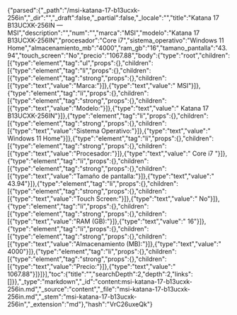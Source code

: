 {"parsed":{"_path":"/msi-katana-17-b13ucxk-256in","_dir":"","_draft":false,"_partial":false,"_locale":"","title":"Katana 17 B13UCXK-256IN — MSI","description":"","num":"","marca":"MSI","modelo":"Katana 17 B13UCXK-256IN","procesador":"Core i7","sistema_operativo":"Windows 11 Home","almacenamiento_mb":"4000","ram_gb":"16","tamano_pantalla":"43.94","touch_screen":"No","precio":"1067.88","body":{"type":"root","children":[{"type":"element","tag":"ul","props":{},"children":[{"type":"element","tag":"li","props":{},"children":[{"type":"element","tag":"strong","props":{},"children":[{"type":"text","value":"Marca:"}]},{"type":"text","value":" MSI"}]},{"type":"element","tag":"li","props":{},"children":[{"type":"element","tag":"strong","props":{},"children":[{"type":"text","value":"Modelo:"}]},{"type":"text","value":" Katana 17 B13UCXK-256IN"}]},{"type":"element","tag":"li","props":{},"children":[{"type":"element","tag":"strong","props":{},"children":[{"type":"text","value":"Sistema Operativo:"}]},{"type":"text","value":" Windows 11 Home"}]},{"type":"element","tag":"li","props":{},"children":[{"type":"element","tag":"strong","props":{},"children":[{"type":"text","value":"Procesador:"}]},{"type":"text","value":" Core i7 "}]},{"type":"element","tag":"li","props":{},"children":[{"type":"element","tag":"strong","props":{},"children":[{"type":"text","value":"Tamaño de pantalla:"}]},{"type":"text","value":" 43.94"}]},{"type":"element","tag":"li","props":{},"children":[{"type":"element","tag":"strong","props":{},"children":[{"type":"text","value":"Touch Screen:"}]},{"type":"text","value":" No"}]},{"type":"element","tag":"li","props":{},"children":[{"type":"element","tag":"strong","props":{},"children":[{"type":"text","value":"RAM (GB):"}]},{"type":"text","value":" 16"}]},{"type":"element","tag":"li","props":{},"children":[{"type":"element","tag":"strong","props":{},"children":[{"type":"text","value":"Almacenamiento (MB):"}]},{"type":"text","value":" 4000"}]},{"type":"element","tag":"li","props":{},"children":[{"type":"element","tag":"strong","props":{},"children":[{"type":"text","value":"Precio:"}]},{"type":"text","value":" 1067.88"}]}]}],"toc":{"title":"","searchDepth":2,"depth":2,"links":[]}},"_type":"markdown","_id":"content:msi-katana-17-b13ucxk-256in.md","_source":"content","_file":"msi-katana-17-b13ucxk-256in.md","_stem":"msi-katana-17-b13ucxk-256in","_extension":"md"},"hash":"VrC26uxeQk"}
